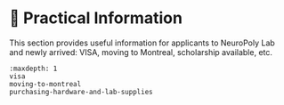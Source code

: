 # <span>📎</span> Practical Information

This section provides useful information for applicants to NeuroPoly Lab and newly arrived: VISA, moving to Montreal, scholarship available, etc.

```{toctree}
:maxdepth: 1
visa
moving-to-montreal
purchasing-hardware-and-lab-supplies
```
